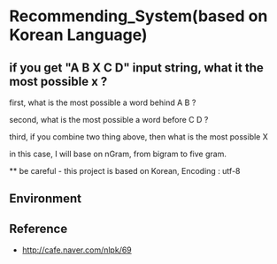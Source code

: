 # Recommending_System(based on Korean Language)

## if you get "A B X C D" input string, what it the most possible x ? 

 first, what is the most possible a word behind A B ?
 
 second, what is the most possible a word before C D ?
 
 third, if you combine two thing above, then what is the most possible X 
 
 in this case, I will base on nGram, from bigram to five gram. 
 
 ** be careful - this project is based on Korean, Encoding : utf-8

## Environment 


## Reference 

 - http://cafe.naver.com/nlpk/69

